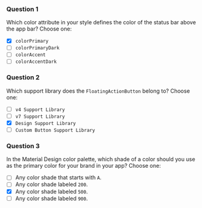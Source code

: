 ### Question 1
Which color attribute in your style defines the color of the status bar above the app bar? Choose one:
- [x] `colorPrimary`
- [ ] `colorPrimaryDark`
- [ ] `colorAccent`
- [ ] `colorAccentDark`

### Question 2
Which support library does the `FloatingActionButton` belong to? Choose one:
- [ ] `v4 Support Library`
- [ ] `v7 Support Library`
- [x] `Design Support Library`
- [ ] `Custom Button Support Library`

### Question 3
In the Material Design color palette, which shade of a color should you use as the primary color for your brand in your app? Choose one:
- [ ] Any color shade that starts with `A`.
- [ ] Any color shade labeled `200`.
- [x] Any color shade labeled `500`.
- [ ] Any color shade labeled `900`.
